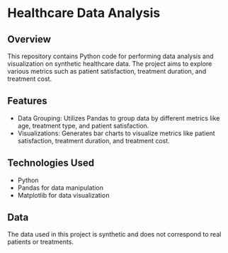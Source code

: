 # Healthcare Data Analysis

## Overview
This repository contains Python code for performing data analysis and visualization on synthetic healthcare data. The project aims to explore various metrics such as patient satisfaction, treatment duration, and treatment cost.

## Features
- Data Grouping: Utilizes Pandas to group data by different metrics like age, treatment type, and patient satisfaction.
- Visualizations: Generates bar charts to visualize metrics like patient satisfaction, treatment duration, and treatment cost.

## Technologies Used
- Python
- Pandas for data manipulation
- Matplotlib for data visualization

## Data
The data used in this project is synthetic and does not correspond to real patients or treatments.
